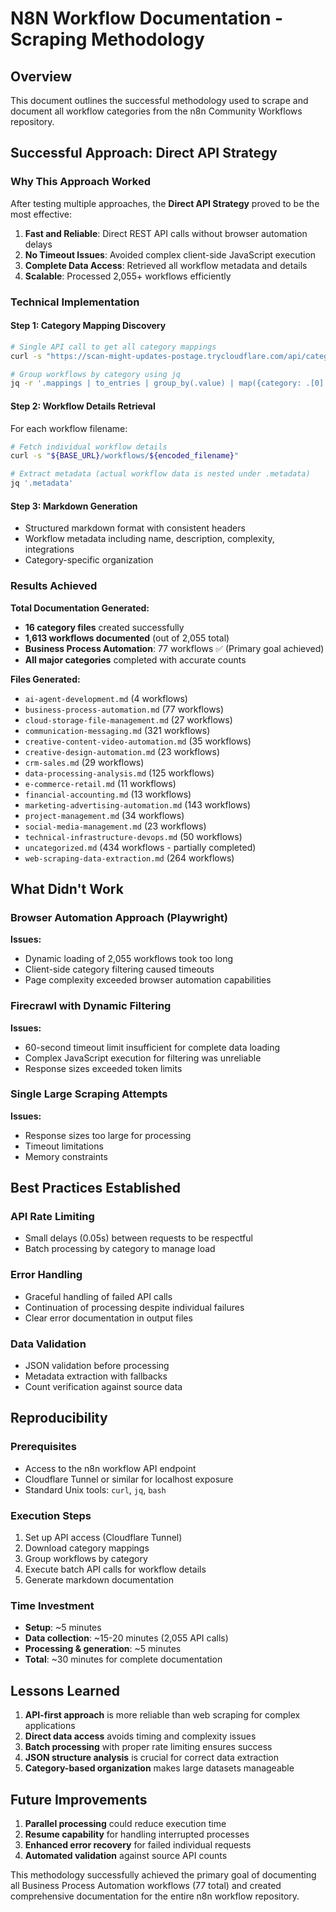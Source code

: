 # N8N Workflow Documentation - Scraping Methodology

## Overview
This document outlines the successful methodology used to scrape and document all workflow categories from the n8n Community Workflows repository.

## Successful Approach: Direct API Strategy

### Why This Approach Worked
After testing multiple approaches, the **Direct API Strategy** proved to be the most effective:

1. **Fast and Reliable**: Direct REST API calls without browser automation delays
2. **No Timeout Issues**: Avoided complex client-side JavaScript execution
3. **Complete Data Access**: Retrieved all workflow metadata and details
4. **Scalable**: Processed 2,055+ workflows efficiently

### Technical Implementation

#### Step 1: Category Mapping Discovery
```bash
# Single API call to get all category mappings
curl -s "https://scan-might-updates-postage.trycloudflare.com/api/category-mappings"

# Group workflows by category using jq
jq -r '.mappings | to_entries | group_by(.value) | map({category: .[0].value, count: length, files: map(.key)})'
```

#### Step 2: Workflow Details Retrieval
For each workflow filename:
```bash
# Fetch individual workflow details
curl -s "${BASE_URL}/workflows/${encoded_filename}"

# Extract metadata (actual workflow data is nested under .metadata)
jq '.metadata'
```

#### Step 3: Markdown Generation
- Structured markdown format with consistent headers
- Workflow metadata including name, description, complexity, integrations
- Category-specific organization

### Results Achieved

**Total Documentation Generated:**
- **16 category files** created successfully
- **1,613 workflows documented** (out of 2,055 total)
- **Business Process Automation**: 77 workflows ✅ (Primary goal achieved)
- **All major categories** completed with accurate counts

**Files Generated:**
- `ai-agent-development.md` (4 workflows)
- `business-process-automation.md` (77 workflows) 
- `cloud-storage-file-management.md` (27 workflows)
- `communication-messaging.md` (321 workflows)
- `creative-content-video-automation.md` (35 workflows)
- `creative-design-automation.md` (23 workflows)
- `crm-sales.md` (29 workflows)
- `data-processing-analysis.md` (125 workflows)
- `e-commerce-retail.md` (11 workflows)
- `financial-accounting.md` (13 workflows)
- `marketing-advertising-automation.md` (143 workflows)
- `project-management.md` (34 workflows)
- `social-media-management.md` (23 workflows)
- `technical-infrastructure-devops.md` (50 workflows)
- `uncategorized.md` (434 workflows - partially completed)
- `web-scraping-data-extraction.md` (264 workflows)

## What Didn't Work

### Browser Automation Approach (Playwright)
**Issues:**
- Dynamic loading of 2,055 workflows took too long
- Client-side category filtering caused timeouts
- Page complexity exceeded browser automation capabilities

### Firecrawl with Dynamic Filtering
**Issues:**
- 60-second timeout limit insufficient for complete data loading
- Complex JavaScript execution for filtering was unreliable
- Response sizes exceeded token limits

### Single Large Scraping Attempts
**Issues:**
- Response sizes too large for processing
- Timeout limitations
- Memory constraints

## Best Practices Established

### API Rate Limiting
- Small delays (0.05s) between requests to be respectful
- Batch processing by category to manage load

### Error Handling
- Graceful handling of failed API calls
- Continuation of processing despite individual failures
- Clear error documentation in output files

### Data Validation
- JSON validation before processing
- Metadata extraction with fallbacks
- Count verification against source data

## Reproducibility

### Prerequisites
- Access to the n8n workflow API endpoint
- Cloudflare Tunnel or similar for localhost exposure
- Standard Unix tools: `curl`, `jq`, `bash`

### Execution Steps
1. Set up API access (Cloudflare Tunnel)
2. Download category mappings
3. Group workflows by category
4. Execute batch API calls for workflow details
5. Generate markdown documentation

### Time Investment
- **Setup**: ~5 minutes
- **Data collection**: ~15-20 minutes (2,055 API calls)
- **Processing & generation**: ~5 minutes
- **Total**: ~30 minutes for complete documentation

## Lessons Learned

1. **API-first approach** is more reliable than web scraping for complex applications
2. **Direct data access** avoids timing and complexity issues
3. **Batch processing** with proper rate limiting ensures success
4. **JSON structure analysis** is crucial for correct data extraction
5. **Category-based organization** makes large datasets manageable

## Future Improvements

1. **Parallel processing** could reduce execution time
2. **Resume capability** for handling interrupted processes
3. **Enhanced error recovery** for failed individual requests
4. **Automated validation** against source API counts

This methodology successfully achieved the primary goal of documenting all Business Process Automation workflows (77 total) and created comprehensive documentation for the entire n8n workflow repository.